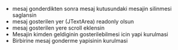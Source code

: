 * mesaj gonderdikten sonra mesaj kutusundaki mesajin silinmesi saglansin
* mesaj gosterilen yer (JTextArea) readonly olsun
* mesaj gosterilen yere scroll eklensin
* Mesajin kimden geldiginin gosterilebilmesi icin yapi kurulmasi
* Birbirine mesaj gonderme yapisinin kurulmasi